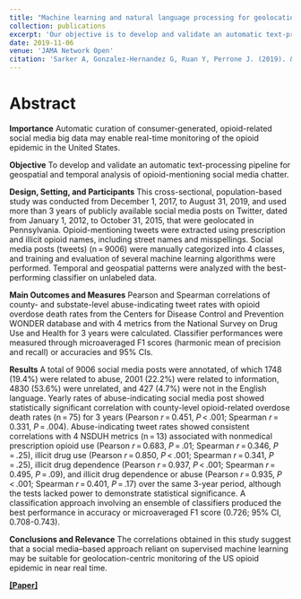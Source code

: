 ```yaml
---
title: "Machine learning and natural language processing for geolocation-centric monitoring and characterization of opioid-related Twitter chatter"
collection: publications
excerpt: 'Our objective is to develop and validate an automatic text-processing pipeline for geospatial and temporal analysis of opioid-mentioning social media chatter'
date: 2019-11-06
venue: 'JAMA Network Open'
citation: 'Sarker A, Gonzalez-Hernandez G, Ruan Y, Perrone J. (2019). &quot;Machine learning and natural language processing for geolocation-centric monitoring and characterization of opioid-related Twitter chatter.&quot; <i>JAMA Network Open</i>. 2(11).'
---
```

# Abstract

**Importance** Automatic curation of consumer-generated, opioid-related social media big data may enable real-time monitoring of the opioid epidemic in the United States.

**Objective** To develop and validate an automatic text-processing pipeline for geospatial and temporal analysis of opioid-mentioning social media chatter.

**Design, Setting, and Participants** This cross-sectional, population-based study was conducted from December 1, 2017, to August 31, 2019, and used more than 3 years of publicly available social media posts on Twitter, dated from January 1, 2012, to October 31, 2015, that were geolocated in Pennsylvania. Opioid-mentioning tweets were extracted using prescription and illicit opioid names, including street names and misspellings. Social media posts (tweets) (n = 9006) were manually categorized into 4 classes, and training and evaluation of several machine learning algorithms were performed. Temporal and geospatial patterns were analyzed with the best-performing classifier on unlabeled data.

**Main Outcomes and Measures** Pearson and Spearman correlations of county- and substate-level abuse-indicating tweet rates with opioid overdose death rates from the Centers for Disease Control and Prevention WONDER database and with 4 metrics from the National Survey on Drug Use and Health for 3 years were calculated. Classifier performances were measured through microaveraged F1 scores (harmonic mean of precision and recall) or accuracies and 95% CIs.

**Results** A total of 9006 social media posts were annotated, of which 1748 (19.4%) were related to abuse, 2001 (22.2%) were related to information, 4830 (53.6%) were unrelated, and 427 (4.7%) were not in the English language. Yearly rates of abuse-indicating social media post showed statistically significant correlation with county-level opioid-related overdose death rates (n = 75) for 3 years (Pearson *r* = 0.451, *P* < .001; Spearman *r* = 0.331, *P* = .004). Abuse-indicating tweet rates showed consistent correlations with 4 NSDUH metrics (n = 13) associated with nonmedical prescription opioid use (Pearson *r* = 0.683, *P* = .01; Spearman *r* = 0.346, *P* = .25), illicit drug use (Pearson *r* = 0.850, *P* < .001; Spearman *r* = 0.341, *P* = .25), illicit drug dependence (Pearson *r* = 0.937, *P* < .001; Spearman *r* = 0.495, *P* = .09), and illicit drug dependence or abuse (Pearson *r* = 0.935, *P* < .001; Spearman *r* = 0.401, *P* = .17) over the same 3-year period, although the tests lacked power to demonstrate statistical significance. A classification approach involving an ensemble of classifiers produced the best performance in accuracy or microaveraged F1 score (0.726; 95% CI, 0.708-0.743).

**Conclusions and Relevance** The correlations obtained in this study suggest that a social media–based approach reliant on supervised machine learning may be suitable for geolocation-centric monitoring of the US opioid epidemic in near real time.



[**[Paper]**](https://doi.org/10.1001/jamanetworkopen.2019.14672)

